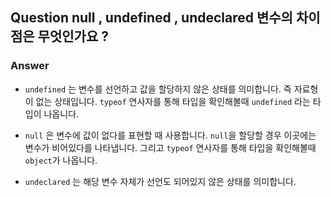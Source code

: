## Question null , undefined , undeclared 변수의 차이점은 무엇인가요 ?

### Answer

- `undefined` 는 변수를 선언하고 값을 할당하지 않은 상태를 의미합니다. 즉 자료형이 없는 상태입니다.
  `typeof` 연사자를 통해 타입을 확인해볼때 `undefined` 라는 타입이 나옵니다.

- `null` 은 변수에 값이 없다를 표현할 때 사용합니다.
  `null`을 할당할 경우 이곳에는 변수가 비어있다를 나타냅니다.
  그리고 `typeof` 연사자를 통해 타입을 확인해볼때 `object`가 나옵니다.

- `undeclared` 는 해당 변수 자체가 선언도 되어있지 않은 상태를 의미합니다.
